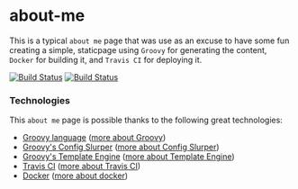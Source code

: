 # about-me

This is a typical `about me` page that was use as an excuse to have some fun creating a simple, 
staticpage using `Groovy` for generating the content, `Docker` for building it, and `Travis CI` 
for deploying it.

[![Build Status][travis-image]][travis-url] [![Build Status][visit-image]][visit-url]

### Technologies

This `about me` page is possible thanks to the following great technologies:
- [Groovy language](src/index.groovy) ([more about Groovy](http://www.groovy-lang.org/))
- [Groovy's Config Slurper](src/config.groovy) ([more about Config Slurper](http://docs.groovy-lang.org/latest/html/gapi/groovy/util/ConfigSlurper.html))
- [Groovy's Template Engine](src/index.html.template) ([more about Template Engine](http://docs.groovy-lang.org/next/html/documentation/template-engines.html))
- [Travis CI](.travis.yml) ([more about Travis CI](https://travis-ci.org/))
- [Docker](Dockerfile) ([more about docker](https://www.docker.com/))

[travis-url]: https://travis-ci.org/deigote/cv
[travis-image]: https://travis-ci.org/deigote/cv.svg?branch=master

[visit-url]: http://deigote.com/about-me
[visit-image]: https://img.shields.io/badge/visit-me-green.svg


